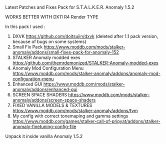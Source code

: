 Latest Patches and Fixes Pack for S.T.A.L.K.E.R. Anomaly 1.5.2

WORKS BETTER WITH DX11 R4 Render TYPE

In this pack I used :

1. DXVK https://github.com/doitsujin/dxvk (deleted after 1.1 pack version, because of bugs on some systems)
2. Small Fix Pack https://www.moddb.com/mods/stalker-anomaly/addons/small-fixes-pack-for-anomaly-152
3. STALKER Anomaly modded exes https://github.com/themrdemonized/STALKER-Anomaly-modded-exes
4. Anomaly Mod Configuration Menu https://www.moddb.com/mods/stalker-anomaly/addons/anomaly-mod-configuration-menu
5. Enhanced GUI https://www.moddb.com/mods/stalker-anomaly/addons/enhanced-gui
6. SCREEN SPACE SHADERS https://www.moddb.com/mods/stalker-anomaly/addons/screen-space-shaders
7. FIXED VANILLA MODELS & TEXTURES https://www.moddb.com/mods/stalker-anomaly/addons/fvm
8. My config with correct tonemaping and gamma settings https://www.moddb.com/games/stalker-call-of-pripyat/addons/stalker-anomaly-finetuning-config-file

Unpack it inside vanilla Anomaly 1.5.2
